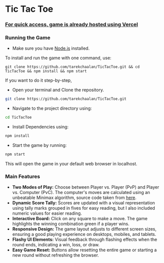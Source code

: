 # Tic Tac Toe

### [For quick access, game is already hosted using Vercel](https://tic-tac-toe-zeta-two-20.vercel.app/)

### Running the Game

- Make sure you have [Node.js](https://nodejs.org/) installed.

To install and run the game with one command, use:
```
git clone https://github.com/tarekchaalan/TicTacToe.git && cd TicTacToe && npm install && npm start
```
  
If you want to do it step-by-step, 
- Open your terminal and Clone the repository.

```bash
git clone https://github.com/tarekchaalan/TicTacToe.git
```

- Navigate to the project directory using:

```bash
cd TicTacToe
```

- Install Dependencies using:

```bash
npm install
```

- Start the game by running:

```bash
npm start
```

This will open the game in your default web browser in localhost. 

### Main Features

- **Two Modes of Play:** Choose between Player vs. Player (PvP) and Player vs. Computer (PvC). The computer's moves are calculated using an unbeatable Minimax algorithm, source code taken from [here](https://www.geeksforgeeks.org/finding-optimal-move-in-tic-tac-toe-using-minimax-algorithm-in-game-theory/?ref=ml_lbp).
- **Dynamic Score Tally:** Scores are updated with a visual representation using tally marks grouped in fives for easy reading, but I also included numeric values for easier reading.
- **Interactive Board:** Click on any square to make a move. The game highlights the winning combination green if a player wins.
- **Responsive Design:** The game layout adjusts to different screen sizes, ensuring a good playing experience on desktops, mobiles, and tablets.
- **Flashy UI Elements:** Visual feedback through flashing effects when the round ends, indicating a win, loss, or draw.
- **Easy Game Reset:** Buttons allow resetting the entire game or starting a new round without refreshing the browser.

